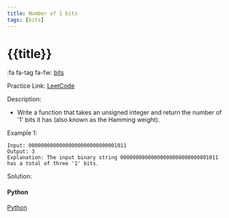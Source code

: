 ```yaml
---
title: Number of 1 bits
tags: [bits]
---
```


# {{title}}

:fa fa-tag fa-fw: [bits]({{tagspath}}/bits)

Practice Link: [LeetCode](https://leetcode.com/problems/number-of-1-bits/)

Description:

- Write a function that takes an unsigned integer and return the number of '1' bits it has (also known as the Hamming weight).

Example 1:

```text
Input: 00000000000000000000000000001011
Output: 3
Explanation: The input binary string 00000000000000000000000000001011 has a total of three '1' bits.
```

Solution:

<!-- tabs:start -->
#### **Python**

[Python](../../pycode/binary/number-of-1-bits.py ':include :type=code')
<!-- tabs:end -->
